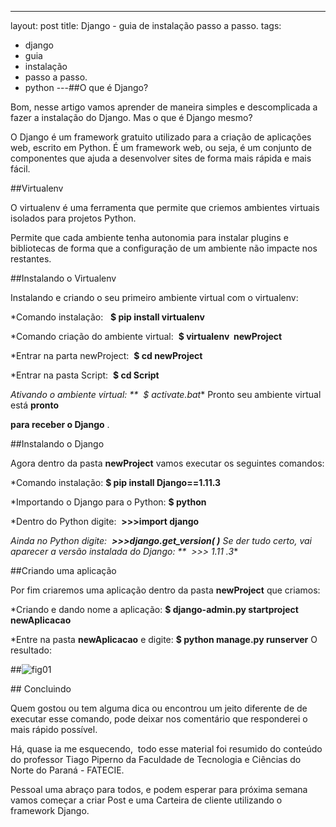 ---
layout: post
title: Django - guia de instalação passo a passo.
tags:
- django
- guia
- instalação
- passo a passo.
- python
---##O que é Django?

Bom, nesse artigo vamos aprender de maneira simples e descomplicada a fazer a instalação do Django. Mas o que é Django mesmo?

O Django é um framework gratuito utilizado para a criação de aplicações web, escrito em Python. É um framework web, ou seja, é um conjunto de componentes que ajuda a desenvolver sites de forma mais rápida e mais fácil.

##Virtualenv

O virtualenv é uma ferramenta que permite que criemos ambientes virtuais isolados para projetos Python.

Permite que cada ambiente tenha autonomia para instalar plugins e bibliotecas de forma que a configuração de um ambiente não impacte nos restantes.

##Instalando o Virtualenv

Instalando e criando o seu primeiro ambiente virtual com o virtualenv:

*Comando instalação:  
**$ pip install virtualenv**

	
*Comando criação do ambiente virtual: 
**$ virtualenv  newProject**

	
*Entrar na parta newProject: 
**$ cd newProject**

	
*Entrar na pasta Script:  
**$ cd Script**

	
*Ativando o ambiente virtual:
**  $ activate.bat**
Pronto seu ambiente virtual está 
**pronto**
 
**para receber o Django**
.

##Instalando o Django

Agora dentro da pasta 
**newProject**
 vamos executar os seguintes comandos:

*Comando instalação: 
**$ pip install Django==1.11.3**

	
*Importando o Django para o Python: 
**$ python**


*Dentro do Python digite:  
**>>>import django**

	
*Ainda no Python digite:  
**>>>django.get_version( )**
Se der tudo certo, vai aparecer a versão instalada do Django:
**  >>> 1.11 .3**


##Criando uma aplicação

Por fim criaremos uma aplicação dentro da pasta 
**newProject**
 que criamos:

*Criando e dando nome a aplicação:
**$ django-admin.py startproject newAplicacao**

	
*Entre na pasta 
**newAplicacao**
 e digite:
**$ python manage.py runserver**
O resultado:

##![fig01](https://sandrojtorres.files.wordpress.com/2017/10/fig01.jpg)


## Concluindo

Quem gostou ou tem alguma dica ou encontrou um jeito diferente de de executar esse comando, pode deixar nos comentário que responderei o mais rápido possível.

Há, quase ia me esquecendo,  todo esse material foi resumido do conteúdo do professor Tiago Piperno da Faculdade de Tecnologia e Ciências do Norte do Paraná - FATECIE.

Pessoal uma abraço para todos, e podem esperar para próxima semana vamos começar a criar Post e uma Carteira de cliente utilizando o framework Django.

 
